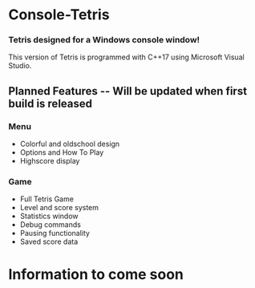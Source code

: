 # Console-Tetris
### Tetris designed for a Windows console window!

This version of Tetris is programmed with C++17 using Microsoft Visual Studio. 

## Planned Features -- Will be updated when first build is released

### Menu

* Colorful and oldschool design
* Options and How To Play
* Highscore display

### Game

* Full Tetris Game
* Level and score system
* Statistics window
* Debug commands
* Pausing functionality
* Saved score data

# Information to come soon

